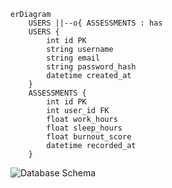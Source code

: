 ```mermaid
erDiagram
    USERS ||--o{ ASSESSMENTS : has
    USERS {
        int id PK
        string username
        string email
        string password_hash
        datetime created_at
    }
    ASSESSMENTS {
        int id PK
        int user_id FK
        float work_hours
        float sleep_hours
        float burnout_score
        datetime recorded_at
    }
```
![Database Schema](docs/diagrams/database_schema.png)